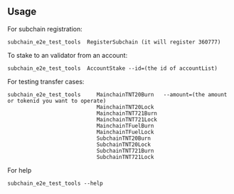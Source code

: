 ## Usage

For subchain registration:

```
subchain_e2e_test_tools  RegisterSubchain (it will register 360777)
```

To stake to an validator from an account:

```
subchain_e2e_test_tools  AccountStake --id=(the id of accountList)
```

For testing transfer cases:

```
subchain_e2e_test_tools     MainchainTNT20Burn   --amount=(the amount or tokenid you want to operate)
                            MainchainTNT20Lock  
                            MainchainTNT721Burn 
                            MainchainTNT721Lock 
                            MainchainTFuelBurn  
                            MainchainTFuelLock   
                            SubchainTNT20Burn   
                            SubchainTNT20Lock   
                            SubchainTNT721Burn  
                            SubchainTNT721Lock
```

For help 

```
subchain_e2e_test_tools --help
```
